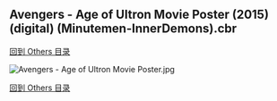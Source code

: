 ## Avengers - Age of Ultron Movie Poster (2015) (digital) (Minutemen-InnerDemons).cbr


[回到 Others 目录](https://github.com/alicewish/markdown/blob/master/series/Others.md)


![Avengers - Age of Ultron Movie Poster.jpg](https://wx1.sinaimg.cn/large/6a9fdecaly1ft900crapcj21aw1xg4qp.jpg)

[回到 Others 目录](https://github.com/alicewish/markdown/blob/master/series/Others.md)

